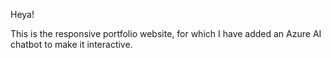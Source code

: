 Heya!

This is the responsive portfolio website, for which I have added an Azure AI chatbot to make it interactive. 
